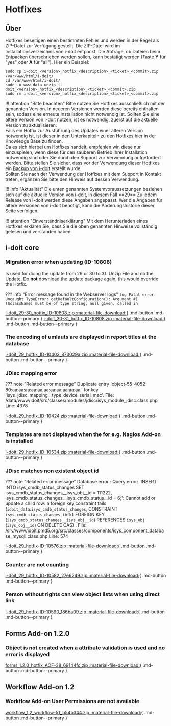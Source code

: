 # Hotfixes

## Über

Hotfixes beseitigen einen bestimmten Fehler und werden in der Regel als ZIP-Datei zur Verfügung gestellt. Die ZIP-Datei wird im Installationsverzeichnis von i-doit entpackt. Die Abfrage, ob Dateien beim Entpacken überschrieben werden sollen, kann bestätigt werden (Taste **Y** für "yes" oder **A** für "all"). Hier ein Beispiel:

```shell
sudo cp i-doit_<version>_hotfix_<description>_<ticket>_<commit>.zip /var/www/html/i-doit/
cd /var/www/html/i-doit/
sudo -u www-data unzip i-doit_<version>_hotfix_<description>_<ticket>_<commit>.zip
sudo rm i-doit_<version>_hotfix_<description>_<ticket>_<commit>.zip
```

!!! attention "Bitte beachten"
    Bitte nutzen Sie Hotfixes ausschließlich mit der genannten Version. In neueren Versionen werden diese bereits enthalten sein, sodass eine erneute Installation nicht notwendig ist.
    Sollten Sie eine ältere Version von i-doit nutzen, ist es notwendig, zuerst auf die aktuelle Version zu aktualisieren.<br>
    Falls ein Hotfix zur Ausführung des Updates einer älteren Version notwendig ist, ist dieser in den Unterkapiteln zu den Hotfixes hier in der Knowledge Base zu finden.<br>
    Da es sich hierbei um Hotfixes handelt, empfehlen wir, diese nur einzuspielen, wenn diese für den sauberen Betrieb Ihrer Installation notwendig sind oder Sie durch den Support zur Verwendung aufgefordert werden. Bitte stellen Sie sicher, dass vor der Verwendung dieser Hotfixes ein [Backup von i-doit](../../../wartung-und-betrieb/daten-sichern-und-wiederherstellen/index.md) erstellt wurde.<br>
    Sollten Sie nach der Verwendung der Hotfixes mit dem Support in Kontakt treten, ergänzen Sie bitte den Hinweis auf dessen Verwendung.

!!! info "Aktualität"
    Die unten genannten Systemvoraussetzungen beziehen sich auf die aktuelle Version von i-doit, in diesem Fall ==29== Zu jedem Release von i-doit werden diese Angaben angepasst. Wer die Angaben für ältere Versionen von i-doit benötigt, kann die Änderungshistorie dieser Seite verfolgen.

!!! attention "Einverständniserklärung"
    Mit dem Herunterladen eines Hotfixes erklären Sie, dass Sie die oben genannten Hinweise vollständig gelesen und verstanden haben

## i-doit core

### Migration error when updating (ID-10808)

Is used for doing the update from 29 or 30 to 31. Unzip File and do the Update.
Do **not** download the update package again, this would override the Hotfix.

??? info "Error message found in the Webserver logs"
    ```log
    Fatal error: Uncaught TypeError: getDefaultConfiguration(): Argument #1 ($className) must be of type string, null given, called in
    ```

[i-doit_29-30_hotfix_ID-10808.zip :material-file-download:](../../assets/downloads/hotfixes/29/i-doit_29-30_hotfix_ID-10808.zip){ .md-button .md-button--primary }
[i-doit_30-31_hotfix_ID-10808.zip :material-file-download:](../../assets/downloads/hotfixes/30/i-doit_30-31_hotfix_ID-10808.zip){ .md-button .md-button--primary }

### The encoding of umlauts are displayed in report titles at the database

[i-doit_29_hotfix_ID-10403_873029a.zip :material-file-download:](../../../assets/downloads/hotfixes/29/i-doit_29_hotfix_ID-10403_873029a.zip){ .md-button .md-button--primary }

### JDisc mapping error

??? note "Related error message"
    Duplicate entry 'object-55-4052-80:aa:aa:aa:aa:aa,aa:aa:aa:aa:aa:aa,' for key 'isys_jdisc_mapping__type_device_serial_mac'. File: /data/www/idoit/src/classes/modules/jdisc/isys_module_jdisc.class.php Line: 4378

[i-doit_29_hotfix_ID-10424.zip :material-file-download:](../../../assets/downloads/hotfixes/29/i-doit_29_hotfix_ID-10424.zip){ .md-button .md-button--primary }

### Templates are not displayed when the for e.g. Nagios Add-on is installed

[i-doit_29_hotfix_ID-10534.zip :material-file-download:](../../../assets/downloads/hotfixes/29/i-doit_29_hotfix_ID-10534.zip){ .md-button .md-button--primary }

### JDisc matches non existent object id

??? note "Related error message"
    Database error : Query error: 'INSERT INTO isys_cmdb_status_changes SET isys_cmdb_status_changes__isys_obj__id = 111222, isys_cmdb_status_changes__isys_cmdb_status__id = 6;': Cannot add or update a child row: a foreign key constraint fails (`idoit_data`.`isys_cmdb_status_changes`, CONSTRAINT `isys_cmdb_status_changes_ibfk1` FOREIGN KEY (`isys_cmdb_status_changes__isys_obj__id`) REFERENCES `isys_obj` (`isys_obj__id`) ON DELETE CAS) . File: /srv/www/idoit.pmd5.org/src/classes/components/isys_component_database_mysqli.class.php Line: 574

[i-doit_29_hotfix-ID-10576.zip :material-file-download:](../../../assets/downloads/hotfixes/29/i-doit_29_hotfix-ID-10576.zip){ .md-button .md-button--primary }

### Counter are not counting

[i-doit_29_hotfix_ID-10582_27e6249.zip :material-file-download:](../../../assets/downloads/hotfixes/29/i-doit_29_hotfix_ID-10582_27e6249.zip){ .md-button .md-button--primary }

### Person without rights can view object lists when using direct link

[i-doit_29_hotfix-ID-10590_186ba09.zip :material-file-download:](../../../assets/downloads/hotfixes/29/i-doit_29_hotfix-ID-10590_186ba09.zip){ .md-button .md-button--primary }

## Forms Add-on 1.2.0

### Object is not created when a attribute validation is used and no error is displayed

[forms_1.2.0_hotfix_AOF-38_69144fc.zip :material-file-download:](../../../assets/downloads/hotfixes/forms/forms_1.2.0_hotfix_AOF-38_69144fc.zip){ .md-button .md-button--primary }

## Workflow Add-on 1.2

### Workflow Add-on User Permissions are not available

[workflow_1.2_workflow-51_b54b344.zip :material-file-download:](../../../assets/downloads/hotfixes/workflow/workflow_1.2_workflow-51_b54b344.zip){ .md-button .md-button--primary }
